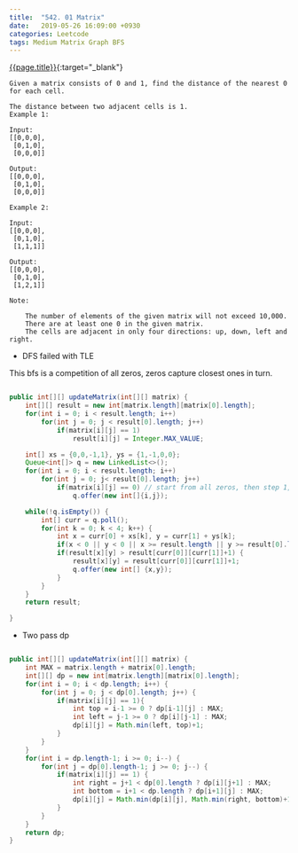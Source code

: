 ```yaml
---
title:  "542. 01 Matrix"
date:   2019-05-26 16:09:00 +0930
categories: Leetcode
tags: Medium Matrix Graph BFS
---
```


[{{page.title}}](https://leetcode.com/problems/01-matrix/){:target="_blank"}

    Given a matrix consists of 0 and 1, find the distance of the nearest 0 for each cell.

    The distance between two adjacent cells is 1.
    Example 1:

    Input:
    [[0,0,0],
     [0,1,0],
     [0,0,0]]

    Output:
    [[0,0,0],
     [0,1,0],
     [0,0,0]]

    Example 2:

    Input:
    [[0,0,0],
     [0,1,0],
     [1,1,1]]

    Output:
    [[0,0,0],
     [0,1,0],
     [1,2,1]]

    Note:

        The number of elements of the given matrix will not exceed 10,000.
        There are at least one 0 in the given matrix.
        The cells are adjacent in only four directions: up, down, left and right.

* DFS failed with TLE

This bfs is a competition of all zeros, zeros capture closest ones in turn.

```java

public int[][] updateMatrix(int[][] matrix) {
    int[][] result = new int[matrix.length][matrix[0].length];
    for(int i = 0; i < result.length; i++)
        for(int j = 0; j < result[0].length; j++)
            if(matrix[i][j] == 1)
                result[i][j] = Integer.MAX_VALUE;

    int[] xs = {0,0,-1,1}, ys = {1,-1,0,0};
    Queue<int[]> q = new LinkedList<>();
    for(int i = 0; i < result.length; i++)
        for(int j = 0; j< result[0].length; j++)
            if(matrix[i][j] == 0) // start from all zeros, then step 1, step 2...
                q.offer(new int[]{i,j});

    while(!q.isEmpty()) {
        int[] curr = q.poll();
        for(int k = 0; k < 4; k++) {
            int x = curr[0] + xs[k], y = curr[1] + ys[k];
            if(x < 0 || y < 0 || x >= result.length || y >= result[0].length) continue;
            if(result[x][y] > result[curr[0]][curr[1]]+1) {
                result[x][y] = result[curr[0]][curr[1]]+1;
                q.offer(new int[] {x,y});
            }
        }
    }
    return result;

}
```

* Two pass dp

```java

public int[][] updateMatrix(int[][] matrix) {
    int MAX = matrix.length + matrix[0].length;
    int[][] dp = new int[matrix.length][matrix[0].length];
    for(int i = 0; i < dp.length; i++) {
        for(int j = 0; j < dp[0].length; j++) {
            if(matrix[i][j] == 1){
                int top = i-1 >= 0 ? dp[i-1][j] : MAX;
                int left = j-1 >= 0 ? dp[i][j-1] : MAX;
                dp[i][j] = Math.min(left, top)+1;
            }
        }
    }
    for(int i = dp.length-1; i >= 0; i--) {
        for(int j = dp[0].length-1; j >= 0; j--) {
            if(matrix[i][j] == 1) {
                int right = j+1 < dp[0].length ? dp[i][j+1] : MAX;
                int bottom = i+1 < dp.length ? dp[i+1][j] : MAX;
                dp[i][j] = Math.min(dp[i][j], Math.min(right, bottom)+1);
            }
        }
    }
    return dp;
}
```
